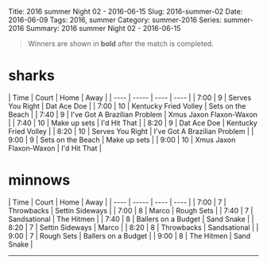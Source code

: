 Title: 2016 summer Night 02 - 2016-06-15
Slug: 2016-summer-02
Date: 2016-06-09
Tags: 2016, summer
Category: summer-2016
Series: summer-2016
Summary: 2016 summer Night 02 - 2016-06-15

> Winners are shown in **bold** after the match is completed.

sharks
=====
| Time | Court | Home | Away |
| ---- | ----- | ---- | ---- | <!-- begin table -->
| 7:00 | 9 | Serves You Right | Dat Ace Doe |
| 7:00 | 10 | Kentucky Fried Volley | Sets on the Beach |
| 7:40 | 9 | I've Got A Brazilian Problem | Xmus Jaxon Flaxon-Waxon |
| 7:40 | 10 | Make up sets | I'd Hit That |
| 8:20 | 9 | Dat Ace Doe | Kentucky Fried Volley |
| 8:20 | 10 | Serves You Right | I've Got A Brazilian Problem |
| 9:00 | 9 | Sets on the Beach | Make up sets |
| 9:00 | 10 | Xmus Jaxon Flaxon-Waxon | I'd Hit That |

<!-- end table -->
minnows
=====
| Time | Court | Home | Away |
| ---- | ----- | ---- | ---- | <!-- begin table -->
| 7:00 | 7 | Throwbacks | Settin Sideways |
| 7:00 | 8 | Marco | Rough Sets |
| 7:40 | 7 | Sandsational | The Hitmen |
| 7:40 | 8 | Ballers on a Budget | Sand Snake |
| 8:20 | 7 | Settin Sideways | Marco |
| 8:20 | 8 | Throwbacks | Sandsational |
| 9:00 | 7 | Rough Sets | Ballers on a Budget |
| 9:00 | 8 | The Hitmen | Sand Snake |

<!-- end table -->



---